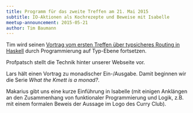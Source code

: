 ```yaml
---
title: Programm für das zweite Treffen am 21. Mai 2015
subtitle: IO-Aktionen als Kochrezepte und Beweise mit Isabelle
meetup-announcement: 2015-05-21
author: Tim Baumann
---
```


Tim wird seinen [Vortrag vom ersten Treffen über typsicheres Routing in Haskell](/posts/2015-04-28-erstes-treffen.html) durch Programmierung auf Typ-Ebene fortsetzen.

Profpatsch stellt die Technik hinter unserer Webseite vor.

Lars hält einen Vortrag zu monadischer Ein-/Ausgabe. Damit beginnen wir die Serie *What the Kmett is a monad?*.

Makarius gibt uns eine kurze Einführung in Isabelle (mit einigen Anklängen an den Zusammenhang von funktionaler Programmierung und Logik, z.B. mit einem formalen Beweis der Aussage im Logo des Curry Club).

